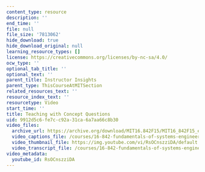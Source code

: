 ```yaml
---
content_type: resource
description: ''
end_time: ''
file: null
file_size: '7813062'
hide_download: true
hide_download_original: null
learning_resource_types: []
license: https://creativecommons.org/licenses/by-nc-sa/4.0/
ocw_type: ''
optional_tab_title: ''
optional_text: ''
parent_title: Instructor Insights
parent_type: ThisCourseAtMITSection
related_resources_text: ''
resource_index_text: ''
resourcetype: Video
start_time: ''
title: Teaching with Concept Questions
uid: 9912d5c6-fe7c-c92a-31ca-6a7aa66c8b30
video_files:
  archive_url: https://archive.org/download/MIT16.842F15/MIT16_842F15_educator_09_300k.mp4
  video_captions_file: /courses/16-842-fundamentals-of-systems-engineering-fall-2015/801e596427425966a720154db811fd57_RsOCnszziDA.vtt
  video_thumbnail_file: https://img.youtube.com/vi/RsOCnszziDA/default.jpg
  video_transcript_file: /courses/16-842-fundamentals-of-systems-engineering-fall-2015/b66bcaafd34a427f8fbabedc6be65d9c_RsOCnszziDA.pdf
video_metadata:
  youtube_id: RsOCnszziDA
---
```

